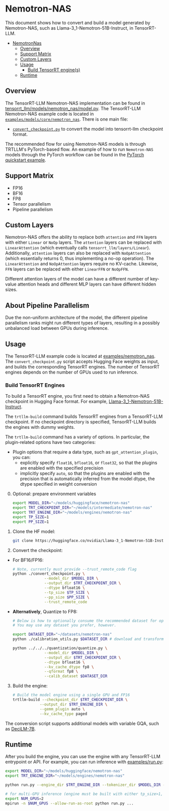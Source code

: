 # Nemotron-NAS

This document shows how to convert and build a model generated by Nemotron-NAS, such as Llama-3_1-Nemotron-51B-Instruct, in TensorRT-LLM.

- [NemotronNas](#nemotron-nas)
  - [Overview](#overview)
  - [Support Matrix](#support-matrix---verify-with-omer--nave)
  - [Custom Layers](#custom-layers)
  - [Usage](#usage)
    - [Build TensorRT engine(s)](#build-tensorrt-engines)
  - [Runtime](#runtime)

## Overview

The TensorRT-LLM Nemotron-NAS implementation can be found in [tensorrt_llm/models/nemotron_nas/model.py](../../../../tensorrt_llm/models/nemotron_nas/model.py). The TensorRT-LLM Nemotron-NAS example code is located in [`examples/models/core/nemotron_nas`](./). There is one main file:

* [`convert_checkpoint.py`](./convert_checkpoint.py) to convert the model into tensorrt-llm checkpoint format.

The recommended flow for using Nemotron-NAS models is through TRTLLM's PyTorch-based flow.
An example of how to run `Nemotron-NAS` models through the PyTorch workflow can be found in the [PyTorch quickstart example](../pytorch/README.md).

## Support Matrix

  * FP16
  * BF16
  * FP8
  * Tensor parallelism
  * Pipeline parallelism

## Custom Layers

Nemotron-NAS offers the ability to replace both `attention` and `FFN` layers with either `Linear` or `NoOp` layers.
The `attention` layers can be replaced with `LinearAttention` (which eventually calls `tensorrt_llm/layers/Linear`).
Additionally, `attention` layers can also be replaced with `NoOpAttention` (which essentially returns 0, thus implementing a no-op operation).
The `LinearAttention` and `NoOpAttention` layers require no KV-cache.
Likewise, `FFN` layers can be replaced with either `LinearFFN` or `NoOpFFN`.

Different attention layers of the model can have a different number of key-value attention heads and different MLP layers can have different hidden sizes.

## About Pipeline Parallelism

Due the non-uniform architecture of the model, the different pipeline parallelism ranks might run different types of layers, resulting in a possibly unbalanced load between GPUs during inference.

## Usage

The TensorRT-LLM example code is located at [examples/nemotron_nas](./).
The `convert_checkpoint.py` script accepts Hugging Face weights as input, and builds the corresponding TensorRT engines.
The number of TensorRT engines depends on the number of GPUs used to run inference.

### Build TensorRT Engines

To build a TensorRT engine, you first need to obtain a Nemotron-NAS checkpoint in Hugging Face format. For example, [Llama-3_1-Nemotron-51B-Instruct](https://huggingface.co/nvidia/Llama-3_1-Nemotron-51B-Instruct).

The `trtllm-build` command builds TensorRT engines from a TensorRT-LLM checkpoint.
If no checkpoint directory is specified, TensorRT-LLM builds the engines with dummy weights.

The `trtllm-build` command has a variety of options.
In particular, the plugin-related options have two categories:

* Plugin options that require a data type, such as `gpt_attention_plugin`, you can:
    * explicitly specify `float16`, `bfloat16`, or `float32`, so that the plugins are enabled with the specified precision
    * implicitly specify `auto`, so that the plugins are enabled with the precision that is automatically inferred from the model dtype, the dtype specified in weight conversion


0. Optional: prepare environment variables
    ```bash
    export MODEL_DIR="~/models/huggingface/nemotron-nas"
    export TRT_CHECKPOINT_DIR="~/models/intermediate/nemotron-nas"
    export TRT_ENGINE_DIR="~/models/engines/nemotron-nas"
    export TP_SIZE=1
    export PP_SIZE=1
    ```
1. Clone the HF model:
    ```bash
    git clone https://huggingface.co/nvidia/Llama-3_1-Nemotron-51B-Instruct $MODEL_DIR
    ```

2. Convert the checkpoint:
  * For BF16/FP16:
    ```bash
    # Note, currently must provide --trust_remote_code flag
    python ./convert_checkpoint.py \
                  --model_dir $MODEL_DIR \
                  --output_dir $TRT_CHECKPOINT_DIR \
                  --dtype bfloat16 \
                  --tp_size $TP_SIZE \
                  --pp_size $PP_SIZE \
                  --trust_remote_code
    ```

  * **Alternatively**, Quantize to FP8:
    ```bash
    # Below is how to optionally consume the recommended dataset for optimal accuracy.
    # You may use any dataset you prefer, however.

    export DATASET_DIR="~/datasets/nemotron-nas"
    python ./calibration_utils.py $DATASET_DIR # download and transform the recommended dataset.

    python ../../../quantization/quantize.py \
                  --model_dir $MODEL_DIR \
                  --output_dir $TRT_CHECKPOINT_DIR \
                  --dtype bfloat16 \
                  --kv_cache_dtype fp8 \
                  --qformat fp8 \
                  --calib_dataset $DATASET_DIR
    ```

3. Build the engine:
    ```bash
    # Build the model engine using a single GPU and FP16
    trtllm-build --checkpoint_dir $TRT_CHECKPOINT_DIR \
                --output_dir $TRT_ENGINE_DIR \
                --gemm_plugin auto \
                --kv_cache_type paged
    ```

The conversion script supports additional models with variable GQA, such as [DeciLM-7B](https://huggingface.co/Deci/DeciLM-7B).

## Runtime

After you build the engine, you can use the engine with any TensorRT-LLM entrypoint or API.
For example, you can run inference with [examples/run.py](../../../run.py):

```bash
export MODEL_DIR="~/models/huggingface/nemotron-nas"
export TRT_ENGINE_DIR="~/models/engines/nemotron-nas"

python run.py --engine_dir $TRT_ENGINE_DIR --tokenizer_dir $MODEL_DIR --max_output_len 1024 ...

# for multi-GPU inference (engine must be built with either tp_size>1, pp_size>1, or both)
export NUM_GPUS=2
mpirun -n $NUM_GPUS --allow-run-as-root python run.py ...
```
